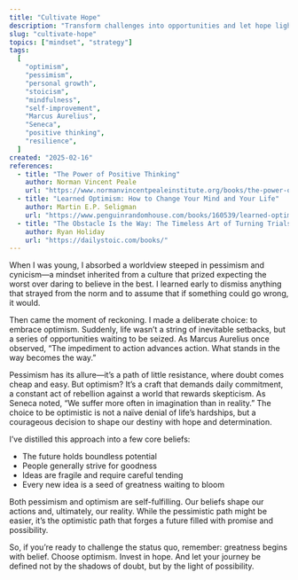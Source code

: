 ```yaml
---
title: "Cultivate Hope"
description: "Transform challenges into opportunities and let hope light the way to a brighter future."
slug: "cultivate-hope"
topics: ["mindset", "strategy"]
tags:
  [
    "optimism",
    "pessimism",
    "personal growth",
    "stoicism",
    "mindfulness",
    "self-improvement",
    "Marcus Aurelius",
    "Seneca",
    "positive thinking",
    "resilience",
  ]
created: "2025-02-16"
references:
  - title: "The Power of Positive Thinking"
    author: Norman Vincent Peale
    url: "https://www.normanvincentpealeinstitute.org/books/the-power-of-positive-thinking/"
  - title: "Learned Optimism: How to Change Your Mind and Your Life"
    author: Martin E.P. Seligman
    url: "https://www.penguinrandomhouse.com/books/160539/learned-optimism-by-martin-ep-seligman/"
  - title: "The Obstacle Is the Way: The Timeless Art of Turning Trials into Triumph"
    author: Ryan Holiday
    url: "https://dailystoic.com/books/"
---
```


When I was young, I absorbed a worldview steeped in pessimism and cynicism—a mindset inherited from a culture that prized expecting the worst over daring to believe in the best. I learned early to dismiss anything that strayed from the norm and to assume that if something could go wrong, it would.

Then came the moment of reckoning. I made a deliberate choice: to embrace optimism. Suddenly, life wasn’t a string of inevitable setbacks, but a series of opportunities waiting to be seized. As Marcus Aurelius once observed, “The impediment to action advances action. What stands in the way becomes the way.”

Pessimism has its allure—it’s a path of little resistance, where doubt comes cheap and easy. But optimism? It’s a craft that demands daily commitment, a constant act of rebellion against a world that rewards skepticism. As Seneca noted, “We suffer more often in imagination than in reality.” The choice to be optimistic is not a naïve denial of life’s hardships, but a courageous decision to shape our destiny with hope and determination.

I’ve distilled this approach into a few core beliefs:

- The future holds boundless potential
- People generally strive for goodness
- Ideas are fragile and require careful tending
- Every new idea is a seed of greatness waiting to bloom

Both pessimism and optimism are self-fulfilling. Our beliefs shape our actions and, ultimately, our reality. While the pessimistic path might be easier, it’s the optimistic path that forges a future filled with promise and possibility.

So, if you’re ready to challenge the status quo, remember: greatness begins with belief. Choose optimism. Invest in hope. And let your journey be defined not by the shadows of doubt, but by the light of possibility.

